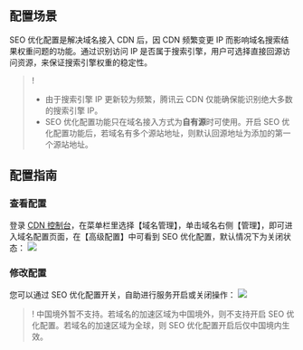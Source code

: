 ## 配置场景
SEO 优化配置是解决域名接入 CDN 后，因 CDN 频繁变更 IP 而影响域名搜索结果权重问题的功能。通过识别访问 IP 是否属于搜索引擎，用户可选择直接回源访问资源，来保证搜索引擎权重的稳定性。


> !
> - 由于搜索引擎 IP 更新较为频繁，腾讯云 CDN 仅能确保能识别绝大多数的搜索引擎 IP。
> - SEO 优化配置功能只在域名接入方式为**自有源**时可使用。开启 SEO 优化配置功能后，若域名有多个源站地址，则默认回源地址为添加的第一个源站地址。

## 配置指南

### 查看配置

登录 [CDN 控制台](https://console.cloud.tencent.com/cdn)，在菜单栏里选择【域名管理】，单击域名右侧【管理】，即可进入域名配置页面，在【高级配置】中可看到 SEO 优化配置，默认情况下为关闭状态：
![](https://main.qcloudimg.com/raw/f2691d7bfb156a25dafeb3edefad5193.png)

### 修改配置
您可以通过 SEO 优化配置开关，自助进行服务开启或关闭操作：
![](https://main.qcloudimg.com/raw/00c463321fb1524fa4b1a97bf3fff656.png)

>!  中国境外暂不支持。若域名的加速区域为中国境外，则不支持开启 SEO 优化配置。若域名的加速区域为全球，则 SEO 优化配置开启后仅中国境内生效。

